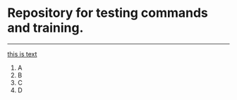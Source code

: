 # Repository for testing commands and training.


---
[this is text](ims/big1_m.jpg "this is text")

1. A
2. B
3. C
4. D